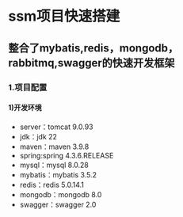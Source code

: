 # ssm项目快速搭建 #
## 整合了mybatis,redis，mongodb，rabbitmq,swagger的快速开发框架 ##
### 1.项目配置 ###
#### 1)开发环境 ####
* server：tomcat 9.0.93
* jdk：jdk 22
* maven：maven 3.9.8
* spring:spring 4.3.6.RELEASE
* mysql：mysql 8.0.28
* mybatis：mybatis 3.5.2
* redis：redis 5.0.14.1
* mongodb：mongodb 8.0
* swagger：swagger 2.0

